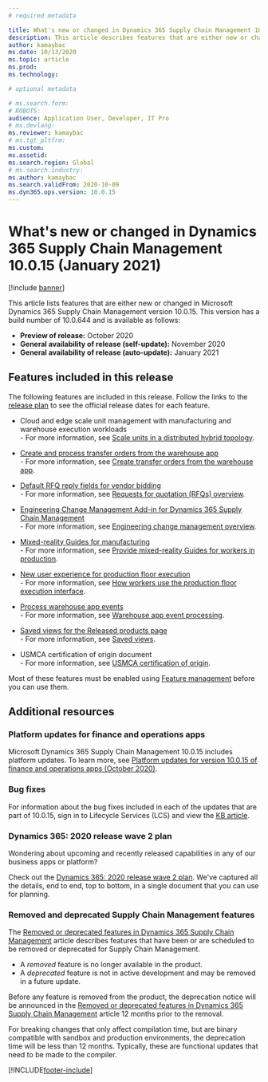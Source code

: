 ```yaml
---
# required metadata

title: What's new or changed in Dynamics 365 Supply Chain Management 10.0.15 (January 2021) 
description: This article describes features that are either new or changed in Dynamics 365 Supply Chain Management 10.0.15. 
author: kamaybac
ms.date: 10/13/2020
ms.topic: article
ms.prod: 
ms.technology: 

# optional metadata

# ms.search.form: 
# ROBOTS: 
audience: Application User, Developer, IT Pro
# ms.devlang: 
ms.reviewer: kamaybac
# ms.tgt_pltfrm: 
ms.custom: 
ms.assetid: 
ms.search.region: Global
# ms.search.industry: 
ms.author: kamaybac
ms.search.validFrom: 2020-10-09 
ms.dyn365.ops.version: 10.0.15
---
```


# What's new or changed in Dynamics 365 Supply Chain Management 10.0.15 (January 2021)

[!include [banner](../includes/banner.md)]

This article lists features that are either new or changed in Microsoft Dynamics 365 Supply Chain Management version 10.0.15. This version has a build number of 10.0.644 and is available as follows:

- **Preview of release:** October 2020
- **General availability of release (self-update):** November 2020
- **General availability of release (auto-update):** January 2021

## Features included in this release

The following features are included in this release. Follow the links to the [release plan](/dynamics365-release-plan/2020wave2/finance-operations/dynamics365-supply-chain-management/planned-features) to see the official release dates for each feature.

- Cloud and edge scale unit management with manufacturing and warehouse execution workloads<br> - For more information, see [Scale units in a distributed hybrid topology](../cloud-edge/cloud-edge-landing-page.md).

- [Create and process transfer orders from the warehouse app](/dynamics365-release-plan/2020wave2/finance-operations/dynamics365-supply-chain-management/ad-hoc-transfer-order-creation-warehousing-mobile-app)<br> - For more information, see [Create transfer orders from the warehouse app](../warehousing/create-transfer-order-from-warehouse-app.md).

- [Default RFQ reply fields for vendor bidding](/dynamics365-release-plan/2020wave2/finance-operations/dynamics365-supply-chain-management/default-rfq-reply-fields-for-vendor-bidding)<br> - For more information, see [Requests for quotation (RFQs) overview](../procurement/request-quotations.md).

- [Engineering Change Management Add-in for Dynamics 365 Supply Chain Management](/dynamics365-release-plan/2020wave2/finance-operations/dynamics365-supply-chain-management/engineering-change-management)<br> - For more information, see [Engineering change management overview](../engineering-change-management/product-engineering-overview.md).

- [Mixed-reality Guides for manufacturing](/dynamics365-release-plan/2020wave2/finance-operations/dynamics365-supply-chain-management/mixed-reality-guides-manufacturing)<br> - For more information, see [Provide mixed-reality Guides for workers in production](../production-control/instruction-guides-in-production-overview.md).

- [New user experience for production floor execution](/dynamics365-release-plan/2020wave2/finance-operations/dynamics365-supply-chain-management/mes-terminal-enhancements-discrete-manufacturing)<br> - For more information, see [How workers use the production floor execution interface](../production-control/production-floor-execution-use.md).

- [Process warehouse app events](/dynamics365-release-plan/2020wave2/finance-operations/dynamics365-supply-chain-management/process-warehouse-app-events)<br> - For more information, see [Warehouse app event processing](../warehousing/warehouse-app-events.md).

- [Saved views for the Released products page](/dynamics365-release-plan/2020wave2/finance-operations/dynamics365-supply-chain-management/saved-views-released-products-page)<br> - For more information, see [Saved views](../../fin-ops-core/fin-ops/get-started/saved-views.md).

- USMCA certification of origin document<br> - For more information, see [USMCA certification of origin](../transportation/usmca-certification-of-origin.md).

Most of these features must be enabled using [Feature management](../../fin-ops-core/fin-ops/get-started/feature-management/feature-management-overview.md) before you can use them.

## Additional resources

### Platform updates for finance and operations apps

Microsoft Dynamics 365 Supply Chain Management 10.0.15 includes platform updates. To learn more, see [Platform updates for version 10.0.15 of finance and operations apps (October 2020)](../../fin-ops-core/dev-itpro/get-started/whats-new-platform-updates-10-0-15.md).

### Bug fixes

For information about the bug fixes included in each of the updates that are part of 10.0.15, sign in to Lifecycle Services (LCS) and view the [KB article](https://fix.lcs.dynamics.com/Issue/Details?bugId=514518&dbType=3&qc=8fbe12733a7e1aa197e91fb11530f69fa89b9b39c08d89a19873f755c9430988).

### Dynamics 365: 2020 release wave 2 plan

Wondering about upcoming and recently released capabilities in any of our business apps or platform?

Check out the [Dynamics 365: 2020 release wave 2 plan](/dynamics365-release-plan/2020wave2/index). We've captured all the details, end to end, top to bottom, in a single document that you can use for planning.

### Removed and deprecated Supply Chain Management features

The [Removed or deprecated features in Dynamics 365 Supply Chain Management](removed-deprecated-features-scm-updates.md) article describes features that have been or are scheduled to be removed or deprecated for Supply Chain Management.

- A *removed* feature is no longer available in the product.
- A *deprecated* feature is not in active development and may be removed in a future update.

Before any feature is removed from the product, the deprecation notice will be announced in the [Removed or deprecated features in Dynamics 365 Supply Chain Management](removed-deprecated-features-scm-updates.md) article 12 months prior to the removal.

For breaking changes that only affect compilation time, but are binary compatible with sandbox and production environments, the deprecation time will be less than 12 months. Typically, these are functional updates that need to be made to the compiler.


[!INCLUDE[footer-include](../../includes/footer-banner.md)]
